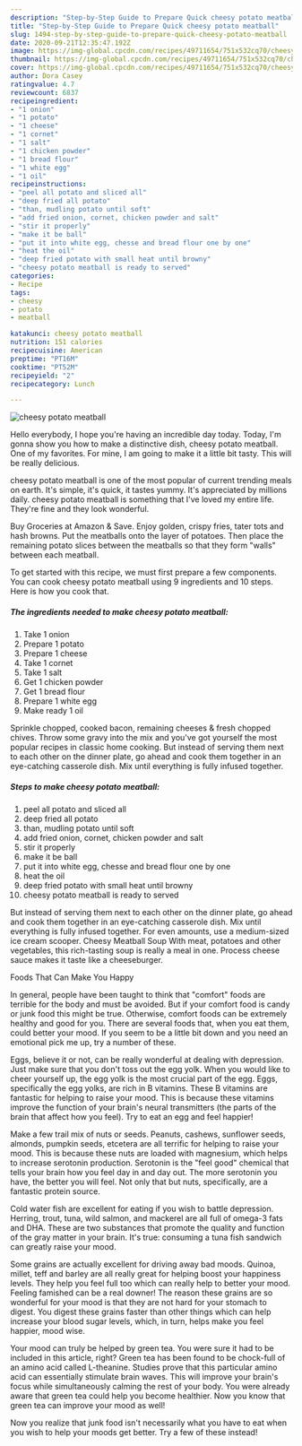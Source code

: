 ```yaml
---
description: "Step-by-Step Guide to Prepare Quick cheesy potato meatball"
title: "Step-by-Step Guide to Prepare Quick cheesy potato meatball"
slug: 1494-step-by-step-guide-to-prepare-quick-cheesy-potato-meatball
date: 2020-09-21T12:35:47.192Z
image: https://img-global.cpcdn.com/recipes/49711654/751x532cq70/cheesy-potato-meatball-recipe-main-photo.jpg
thumbnail: https://img-global.cpcdn.com/recipes/49711654/751x532cq70/cheesy-potato-meatball-recipe-main-photo.jpg
cover: https://img-global.cpcdn.com/recipes/49711654/751x532cq70/cheesy-potato-meatball-recipe-main-photo.jpg
author: Dora Casey
ratingvalue: 4.7
reviewcount: 6837
recipeingredient:
- "1 onion"
- "1 potato"
- "1 cheese"
- "1 cornet"
- "1 salt"
- "1 chicken powder"
- "1 bread flour"
- "1 white egg"
- "1 oil"
recipeinstructions:
- "peel all potato and sliced all"
- "deep fried all potato"
- "than, mudling potato until soft"
- "add fried onion, cornet, chicken powder and salt"
- "stir it properly"
- "make it be ball"
- "put it into white egg, chesse and bread flour one by one"
- "heat the oil"
- "deep fried potato with small heat until browny"
- "cheesy potato meatball is ready to served"
categories:
- Recipe
tags:
- cheesy
- potato
- meatball

katakunci: cheesy potato meatball 
nutrition: 151 calories
recipecuisine: American
preptime: "PT16M"
cooktime: "PT52M"
recipeyield: "2"
recipecategory: Lunch

---
```



![cheesy potato meatball](https://img-global.cpcdn.com/recipes/49711654/751x532cq70/cheesy-potato-meatball-recipe-main-photo.jpg)

Hello everybody, I hope you're having an incredible day today. Today, I'm gonna show you how to make a distinctive dish, cheesy potato meatball. One of my favorites. For mine, I am going to make it a little bit tasty. This will be really delicious.

cheesy potato meatball is one of the most popular of current trending meals on earth. It's simple, it's quick, it tastes yummy. It's appreciated by millions daily. cheesy potato meatball is something that I've loved my entire life. They're fine and they look wonderful.

Buy Groceries at Amazon &amp; Save. Enjoy golden, crispy fries, tater tots and hash browns. Put the meatballs onto the layer of potatoes. Then place the remaining potato slices between the meatballs so that they form &#34;walls&#34; between each meatball.


To get started with this recipe, we must first prepare a few components. You can cook cheesy potato meatball using 9 ingredients and 10 steps. Here is how you cook that.

<!--inarticleads1-->

##### The ingredients needed to make cheesy potato meatball:

1. Take 1 onion
1. Prepare 1 potato
1. Prepare 1 cheese
1. Take 1 cornet
1. Take 1 salt
1. Get 1 chicken powder
1. Get 1 bread flour
1. Prepare 1 white egg
1. Make ready 1 oil


Sprinkle chopped, cooked bacon, remaining cheeses &amp; fresh chopped chives. Throw some gravy into the mix and you&#39;ve got yourself the most popular recipes in classic home cooking. But instead of serving them next to each other on the dinner plate, go ahead and cook them together in an eye-catching casserole dish. Mix until everything is fully infused together. 

<!--inarticleads2-->

##### Steps to make cheesy potato meatball:

1. peel all potato and sliced all
1. deep fried all potato
1. than, mudling potato until soft
1. add fried onion, cornet, chicken powder and salt
1. stir it properly
1. make it be ball
1. put it into white egg, chesse and bread flour one by one
1. heat the oil
1. deep fried potato with small heat until browny
1. cheesy potato meatball is ready to served


But instead of serving them next to each other on the dinner plate, go ahead and cook them together in an eye-catching casserole dish. Mix until everything is fully infused together. For even amounts, use a medium-sized ice cream scooper. Cheesy Meatball Soup With meat, potatoes and other vegetables, this rich-tasting soup is really a meal in one. Process cheese sauce makes it taste like a cheeseburger. 

Foods That Can Make You Happy


In general, people have been taught to think that "comfort" foods are terrible for the body and must be avoided. But if your comfort food is candy or junk food this might be true. Otherwise, comfort foods can be extremely healthy and good for you. There are several foods that, when you eat them, could better your mood. If you seem to be a little bit down and you need an emotional pick me up, try a number of these.

Eggs, believe it or not, can be really wonderful at dealing with depression. Just make sure that you don't toss out the egg yolk. When you would like to cheer yourself up, the egg yolk is the most crucial part of the egg. Eggs, specifically the egg yolks, are rich in B vitamins. These B vitamins are fantastic for helping to raise your mood. This is because these vitamins improve the function of your brain's neural transmitters (the parts of the brain that affect how you feel). Try to eat an egg and feel happier!

Make a few trail mix of nuts or seeds. Peanuts, cashews, sunflower seeds, almonds, pumpkin seeds, etcetera are all terrific for helping to raise your mood. This is because these nuts are loaded with magnesium, which helps to increase serotonin production. Serotonin is the "feel good" chemical that tells your brain how you feel day in and day out. The more serotonin you have, the better you will feel. Not only that but nuts, specifically, are a fantastic protein source.

Cold water fish are excellent for eating if you wish to battle depression. Herring, trout, tuna, wild salmon, and mackerel are all full of omega-3 fats and DHA. These are two substances that promote the quality and function of the gray matter in your brain. It's true: consuming a tuna fish sandwich can greatly raise your mood. 

Some grains are actually excellent for driving away bad moods. Quinoa, millet, teff and barley are all really great for helping boost your happiness levels. They help you feel full too which can really help to better your mood. Feeling famished can be a real downer! The reason these grains are so wonderful for your mood is that they are not hard for your stomach to digest. You digest these grains faster than other things which can help increase your blood sugar levels, which, in turn, helps make you feel happier, mood wise.

Your mood can truly be helped by green tea. You were sure it had to be included in this article, right? Green tea has been found to be chock-full of an amino acid called L-theanine. Studies prove that this particular amino acid can essentially stimulate brain waves. This will improve your brain's focus while simultaneously calming the rest of your body. You were already aware that green tea could help you become healthier. Now you know that green tea can improve your mood as well!

Now you realize that junk food isn't necessarily what you have to eat when you wish to help your moods get better. Try a few of these instead!

